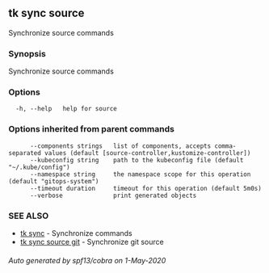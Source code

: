 ## tk sync source

Synchronize source commands

### Synopsis

Synchronize source commands

### Options

```
  -h, --help   help for source
```

### Options inherited from parent commands

```
      --components strings   list of components, accepts comma-separated values (default [source-controller,kustomize-controller])
      --kubeconfig string    path to the kubeconfig file (default "~/.kube/config")
      --namespace string     the namespace scope for this operation (default "gitops-system")
      --timeout duration     timeout for this operation (default 5m0s)
      --verbose              print generated objects
```

### SEE ALSO

* [tk sync](tk_sync.md)	 - Synchronize commands
* [tk sync source git](tk_sync_source_git.md)	 - Synchronize git source

###### Auto generated by spf13/cobra on 1-May-2020
